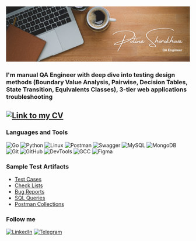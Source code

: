 [![Header](https://github.com/NeFloka/NeFloka/blob/main/assets/Brown%20Wood%20Minimalist%20Profile%20LinkedIn%20Banner%20(2).png)](https://github.com/NeFloka/NeFloka/blob/main/assets/Brown%20Wood%20Minimalist%20Profile%20LinkedIn%20Banner%20(2).png)

### I'm manual QA Engineer with deep dive into testing design methods (Boundary Value Analysis, Pairwise, Decision Tables, State Transition, Equivalents Classes), 3-tier web applications troubleshooting

## [![Link to my CV](https://img.shields.io/badge/Link_to_my_CV-FFFFFF?style=plastic&logo=About.me)](https://drive.google.com/file/d/19DwK7TYxlL5zuNM_RU3vrdwopSn8VR_v/view?usp=drive_link)

### Languages and Tools
![Go](https://img.shields.io/badge/Go-FFFFFF?logo=go&style=plastic)
![Python](https://img.shields.io/badge/Python-FFFFFF?logo=Python&style=plastic)
![Linux](https://img.shields.io/badge/Linux-FFFFFF?logo=Linux&style=plastic)
![Postman](https://img.shields.io/badge/Postman-FFFFFF?logo=Postman&style=plastic)
![Swagger](https://img.shields.io/badge/Swagger-FFFFFF?logo=Swagger&style=plastic)
![MySQL](https://img.shields.io/badge/MySQL-FFFFFF?logo=MySQL&style=plastic)
![MongoDB](https://img.shields.io/badge/MongoDB-FFFFFF?logo=MongoDB&style=plastic)
![Git](https://img.shields.io/badge/Git-FFFFFF?logo=Git&style=plastic)
![GitHub](https://img.shields.io/badge/GitHub-FFFFFF?logo=githubactions&style=plastic)
![DevTools](https://img.shields.io/badge/DevTools-FFFFFF?logo=googlechrome&style=plastic)
![GCC](https://img.shields.io/badge/GCC-FFFFFF?logo=google&style=plastic)
![Figma](https://img.shields.io/badge/Figma-FFFFFF?logo=Figma&style=plastic)

### Sample Test Artifacts
- [Test Cases](https://drive.google.com/drive/folders/1hG-mzyhQ-q43lq2ZmdY_B6tMaGrawltG?usp=drive_link)
- [Check Lists](https://drive.google.com/drive/folders/1mYWoKrR4s2mOiO2As1av31VCm2pgkJ3K?usp=drive_link)
- [Bug Reports](https://drive.google.com/drive/folders/1DO2ZV1FoWyXF_PffEZxrKnsSUHrwbBCH?usp=drive_link)
- [SQL Queries](https://github.com/NeFloka/sql)
- [Postman Collections](https://github.com/NeFloka/postman_collections)

### Follow me
[![LinkedIn](https://img.shields.io/badge/LinkedIn-2172D2?logo=LinkedIn&style=plastic)](https://www.linkedin.com/in/polina-shorokhova/)
[![Telegram](https://img.shields.io/badge/Telegram-FFFFFF?logo=Telegram&style=plastic)](https://t.me/NeFloka)
